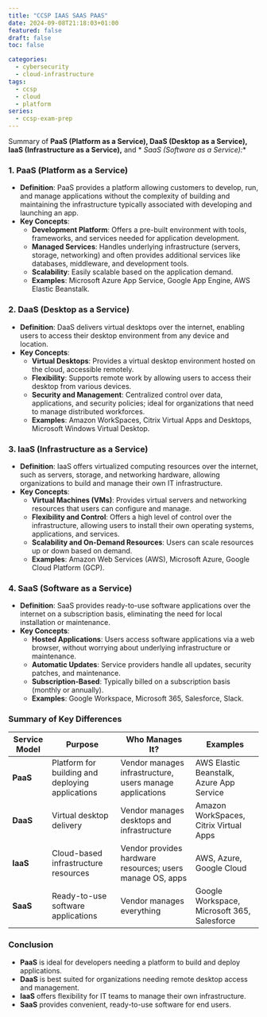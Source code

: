 ```yaml
---
title: "CCSP IAAS SAAS PAAS"
date: 2024-09-08T21:18:03+01:00
featured: false
draft: false
toc: false

categories:
  - cybersecurity
  - cloud-infrastructure
tags:
  - ccsp
  - cloud
  - platform
series:
  - ccsp-exam-prep
---
```


Summary of **PaaS (Platform as a Service), DaaS (Desktop as a Service), IaaS (Infrastructure as a Service),** and *
*SaaS (Software as a Service):**

### 1. **PaaS (Platform as a Service)**

- **Definition**: PaaS provides a platform allowing customers to develop, run, and manage applications without the
  complexity of building and maintaining the infrastructure typically associated with developing and launching an app.
- **Key Concepts**:
    - **Development Platform**: Offers a pre-built environment with tools, frameworks, and services needed for
      application development.
    - **Managed Services**: Handles underlying infrastructure (servers, storage, networking) and often provides
      additional services like databases, middleware, and development tools.
    - **Scalability**: Easily scalable based on the application demand.
    - **Examples**: Microsoft Azure App Service, Google App Engine, AWS Elastic Beanstalk.

### 2. **DaaS (Desktop as a Service)**

- **Definition**: DaaS delivers virtual desktops over the internet, enabling users to access their desktop environment
  from any device and location.
- **Key Concepts**:
    - **Virtual Desktops**: Provides a virtual desktop environment hosted on the cloud, accessible remotely.
    - **Flexibility**: Supports remote work by allowing users to access their desktop from various devices.
    - **Security and Management**: Centralized control over data, applications, and security policies; ideal for
      organizations that need to manage distributed workforces.
    - **Examples**: Amazon WorkSpaces, Citrix Virtual Apps and Desktops, Microsoft Windows Virtual Desktop.

### 3. **IaaS (Infrastructure as a Service)**

- **Definition**: IaaS offers virtualized computing resources over the internet, such as servers, storage, and
  networking hardware, allowing organizations to build and manage their own IT infrastructure.
- **Key Concepts**:
    - **Virtual Machines (VMs)**: Provides virtual servers and networking resources that users can configure and manage.
    - **Flexibility and Control**: Offers a high level of control over the infrastructure, allowing users to install
      their own operating systems, applications, and services.
    - **Scalability and On-Demand Resources**: Users can scale resources up or down based on demand.
    - **Examples**: Amazon Web Services (AWS), Microsoft Azure, Google Cloud Platform (GCP).

### 4. **SaaS (Software as a Service)**

- **Definition**: SaaS provides ready-to-use software applications over the internet on a subscription basis,
  eliminating the need for local installation or maintenance.
- **Key Concepts**:
    - **Hosted Applications**: Users access software applications via a web browser, without worrying about underlying
      infrastructure or maintenance.
    - **Automatic Updates**: Service providers handle all updates, security patches, and maintenance.
    - **Subscription-Based**: Typically billed on a subscription basis (monthly or annually).
    - **Examples**: Google Workspace, Microsoft 365, Salesforce, Slack.

### Summary of Key Differences

| **Service Model** | **Purpose**                                      | **Who Manages It?**                                       | **Examples**                                |
|-------------------|--------------------------------------------------|-----------------------------------------------------------|---------------------------------------------|
| **PaaS**          | Platform for building and deploying applications | Vendor manages infrastructure, users manage applications  | AWS Elastic Beanstalk, Azure App Service    |
| **DaaS**          | Virtual desktop delivery                         | Vendor manages desktops and infrastructure                | Amazon WorkSpaces, Citrix Virtual Apps      |
| **IaaS**          | Cloud-based infrastructure resources             | Vendor provides hardware resources; users manage OS, apps | AWS, Azure, Google Cloud                    |
| **SaaS**          | Ready-to-use software applications               | Vendor manages everything                                 | Google Workspace, Microsoft 365, Salesforce |

### Conclusion

- **PaaS** is ideal for developers needing a platform to build and deploy applications.
- **DaaS** is best suited for organizations needing remote desktop access and management.
- **IaaS** offers flexibility for IT teams to manage their own infrastructure.
- **SaaS** provides convenient, ready-to-use software for end users.